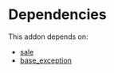 # Dependencies

This addon depends on:

- [sale](https://github.com/bringout/oca-ocb-sale)
- [base_exception](https://github.com/bringout/oca-technical)
